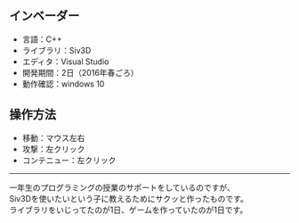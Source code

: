 ## インベーダー
- 言語：C++
- ライブラリ：Siv3D
- エディタ：Visual Studio
- 開発期間：2日（2016年春ごろ）
- 動作確認：windows 10

## 操作方法
- 移動：マウス左右
- 攻撃：左クリック
- コンテニュー：左クリック

---
一年生のプログラミングの授業のサポートをしているのですが、  
Siv3Dを使いたいという子に教えるためにサクッと作ったものです。  
ライブラリをいじってたのが1日、ゲームを作っていたのが1日です。  
